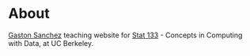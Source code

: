# About

[Gaston Sanchez](http://gastonsanchez.com) teaching website for [Stat 133](http://gastonsanchez.com/stat133) - Concepts in Computing with Data, at UC Berkeley.
